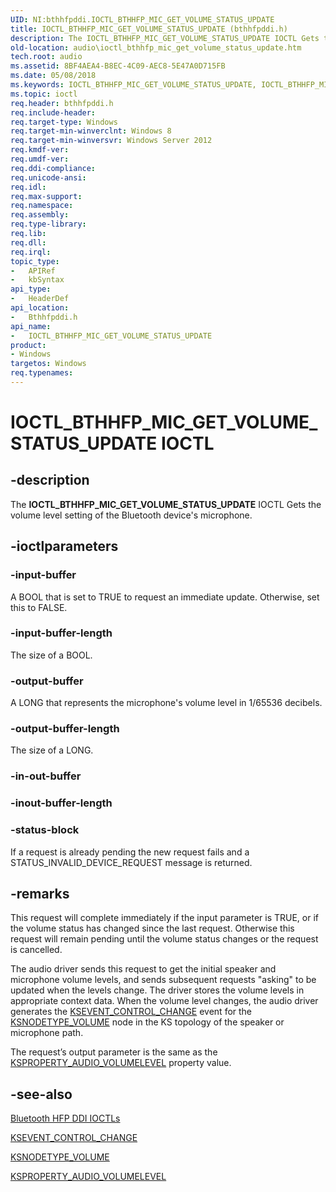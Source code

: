 ```yaml
---
UID: NI:bthhfpddi.IOCTL_BTHHFP_MIC_GET_VOLUME_STATUS_UPDATE
title: IOCTL_BTHHFP_MIC_GET_VOLUME_STATUS_UPDATE (bthhfpddi.h)
description: The IOCTL_BTHHFP_MIC_GET_VOLUME_STATUS_UPDATE IOCTL Gets the volume level setting of the Bluetooth device's microphone.
old-location: audio\ioctl_bthhfp_mic_get_volume_status_update.htm
tech.root: audio
ms.assetid: 8BF4AEA4-B8EC-4C09-AEC8-5E47A0D715FB
ms.date: 05/08/2018
ms.keywords: IOCTL_BTHHFP_MIC_GET_VOLUME_STATUS_UPDATE, IOCTL_BTHHFP_MIC_GET_VOLUME_STATUS_UPDATE control, IOCTL_BTHHFP_MIC_GET_VOLUME_STATUS_UPDATE control code [Audio Devices], audio.ioctl_bthhfp_mic_get_volume_status_update, bthhfpddi/IOCTL_BTHHFP_MIC_GET_VOLUME_STATUS_UPDATE
ms.topic: ioctl
req.header: bthhfpddi.h
req.include-header: 
req.target-type: Windows
req.target-min-winverclnt: Windows 8
req.target-min-winversvr: Windows Server 2012
req.kmdf-ver: 
req.umdf-ver: 
req.ddi-compliance: 
req.unicode-ansi: 
req.idl: 
req.max-support: 
req.namespace: 
req.assembly: 
req.type-library: 
req.lib: 
req.dll: 
req.irql: 
topic_type:
-	APIRef
-	kbSyntax
api_type:
-	HeaderDef
api_location:
-	Bthhfpddi.h
api_name:
-	IOCTL_BTHHFP_MIC_GET_VOLUME_STATUS_UPDATE
product:
- Windows
targetos: Windows
req.typenames: 
---
```


# IOCTL_BTHHFP_MIC_GET_VOLUME_STATUS_UPDATE IOCTL


## -description


The <b>IOCTL_BTHHFP_MIC_GET_VOLUME_STATUS_UPDATE</b> IOCTL Gets the volume level setting of the Bluetooth device's microphone.


## -ioctlparameters




### -input-buffer

A BOOL that is set to TRUE to request an immediate update. Otherwise, set this to FALSE.


### -input-buffer-length

The size of a BOOL.


### -output-buffer

A LONG that represents the microphone's volume level in 1/65536 decibels.


### -output-buffer-length

The size of a LONG.


### -in-out-buffer








### -inout-buffer-length








### -status-block

If a request is already pending the new request fails and a STATUS_INVALID_DEVICE_REQUEST message is returned.


## -remarks



This request will complete immediately if the input parameter is TRUE, or if the volume status has changed since the last request. Otherwise this request will remain pending until the volume status changes or the request is cancelled.

The audio driver sends this request to get the initial speaker and microphone volume levels, and sends subsequent requests "asking" to be  updated when the levels change. The driver stores the volume levels in appropriate context data. When the volume level changes, the audio driver generates the <a href="https://msdn.microsoft.com/library/windows/hardware/ff537128">KSEVENT_CONTROL_CHANGE</a> event for the <a href="https://msdn.microsoft.com/library/windows/hardware/ff537208">KSNODETYPE_VOLUME</a> node in the KS topology of the speaker or microphone path.

The request’s output parameter is the same as the <a href="https://msdn.microsoft.com/library/windows/hardware/ff537309">KSPROPERTY_AUDIO_VOLUMELEVEL</a> property value.




## -see-also




<a href="https://msdn.microsoft.com/library/windows/hardware/dn302027">Bluetooth HFP DDI IOCTLs</a>



<a href="https://msdn.microsoft.com/library/windows/hardware/ff537128">KSEVENT_CONTROL_CHANGE</a>



<a href="https://msdn.microsoft.com/library/windows/hardware/ff537208">KSNODETYPE_VOLUME</a>



<a href="https://msdn.microsoft.com/library/windows/hardware/ff537309">KSPROPERTY_AUDIO_VOLUMELEVEL</a>
 

 

